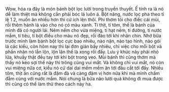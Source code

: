 Wow, hóa ra đây là món bánh bột lọc lười trong truyền thuyết. Ế tính ra là nó dễ làm thiệt mà không cần phải bóc lá luôn á. Bột năng, nước lọc pha theo tỉ lệ 1 2, muốn ăn nhiều hơn thì cứ ích lên thôi. Phi thơm tỏi cho điếc cái mũi, rồi thêm hành lá vào cho nó có màu xanh. Tí thịt, tí tôm, thế là bánh của mình đã có người lái. Nêm nếm cho vừa miệng, tí hạt nêm, tí đường, tí nước mắm, tí tiêu, tí bột điều cho màu nó đẹp, rồi đảo tới khi nhân chín. Nhớ bữa trước mình làm bánh bột lọc cực bao nhiêu, nào nặn, nào tạo hình, nào gói lá các kiểu, còn hôm nay thì lại đơn giản bấy nhiêu, chỉ việc cho mỗi bột và phần nhân nó lẫn lộn, lộn lận thế là xong rồi đấy. Lưu ý khúc này phải nhỏ lửa, khuấy thật đều tay tới khi bột trong veo. Mùi bánh thì cũng thơm mà thấy nó kéo sợi thế này thì trông cũng vui mắt. Và không chỉ vui mắt, nó còn vui miệng nữa cơ, kiểu nó cứ dai dai mềm mềm ăn tới đâu cắt tới đấy. Nhiều tôm, thịt ăn cũng rất là đậm đà và càng đậm vị hơn nữa khi mà mình chấm đẫm cùng với nước mắm. Nói chung là bữa nào lười quá không đi mua được thì cũng có thể làm thử theo cách này ha.